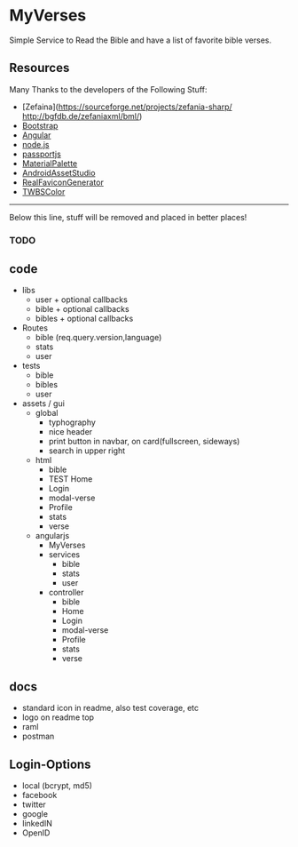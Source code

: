 # MyVerses
Simple Service to Read the Bible and have a list of favorite bible verses.

## Resources
Many Thanks to the developers of the Following Stuff:
* [Zefaina](https://sourceforge.net/projects/zefania-sharp/ http://bgfdb.de/zefaniaxml/bml/)
* [Bootstrap](http://getbootstrap.com/)
* [Angular](https://angularjs.org/)
* [node.js](https://nodejs.org/en/)
* [passportjs](http://passportjs.org/)
* [MaterialPalette](https://www.materialpalette.com/green/amber)
* [AndroidAssetStudio](https://romannurik.github.io/AndroidAssetStudio/icons-launcher.html)
* [RealFaviconGenerator](http://realfavicongenerator.net/)
* [TWBSColor](http://work.smarchal.com/twbscolor/)

---
Below this line, stuff will be removed and placed in better places!
### TODO

## code
* libs
  * user + optional callbacks
  * bible + optional callbacks
  * bibles + optional callbacks
* Routes
  * bible (req.query.version,language)
  * stats
  * user
* tests
  * bible
  * bibles
  * user
* assets / gui
  * global
    * typhography
    * nice header
    * print button in navbar, on card(fullscreen, sideways)
    * search in upper right
  * html
    * bible
    * TEST Home
    * Login
    * modal-verse
    * Profile
    * stats
    * verse
  * angularjs
    * MyVerses
    * services
      * bible
      * stats
      * user
    * controller
      * bible
      * Home
      * Login
      * modal-verse
      * Profile
      * stats
      * verse

## docs
* standard icon in readme, also test coverage, etc
* logo on readme top
* raml
* postman

## Login-Options
* local (bcrypt, md5)
* facebook
* twitter
* google
* linkedIN
* OpenID
